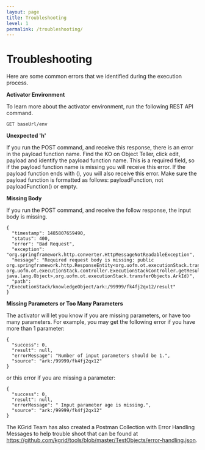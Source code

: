 ```yaml
---
layout: page
title: Troubleshooting
level: 1
permalink: /troubleshooting/
---
```

# Troubleshooting

Here are some common errors that we identified during the execution process. 

**Activator Environment**

To learn more about the activator environment, run the following REST API command.

```
GET baseUrl/env
```

**Unexpected 'h'**

If you run the POST command, and receive this response, there is an error in the payload function name. Find the KO on Object Teller, click edit, payload and identify the payload function name. This is a required field, so if the payload function name is missing you will receive this error. If the payload function ends with \(\), you will also receive this error. Make sure the payload function is formatted as follows: payloadFunction, not payloadFunction\(\) or empty.

**Missing Body**

If you run the POST command, and receive the follow response, the input body is missing.

```
{
  "timestamp": 1485807659490,
  "status": 400,
  "error": "Bad Request",
  "exception": "org.springframework.http.converter.HttpMessageNotReadableException",
  "message": "Required request body is missing: public org.springframework.http.ResponseEntity<org.uofm.ot.executionStack.transferObjects.Result> org.uofm.ot.executionStack.controller.ExecutionStackController.getResultByArkId(java.util.Map<java.lang.String, java.lang.Object>,org.uofm.ot.executionStack.transferObjects.ArkId)",
  "path": "/ExecutionStack/knowledgeObject/ark:/99999/fk4fj2qx12/result"
}
```

**Missing Parameters or Too Many Parameters**

The activator will let you know if you are missing parameters, or have too many parameters. For example, you may get the following error if you have more than 1 parameter:

```
{
  "success": 0,
  "result": null,
  "errorMessage": "Number of input parameters should be 1.",
  "source": "ark:/99999/fk4fj2qx12"
}
```

or this error if you are missing a parameter:

```
{
  "success": 0,
  "result": null,
  "errorMessage": " Input parameter age is missing.",
  "source": "ark:/99999/fk4fj2qx12"
}
```

The KGrid Team has also created a Postman Collection with Error Handling Messages to help trouble shoot that can be found at https://github.com/kgrid/tools/blob/master/TestObjects/error-handling.json.

